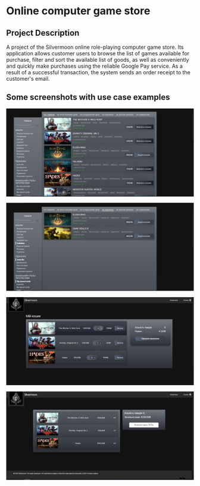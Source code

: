 # Online computer game store
## Project Description
A project of the Silvermoon online role-playing computer game store. Its application allows customer users to browse the list of games available for purchase, filter and sort the available list of goods, as well as conveniently and quickly make purchases using the reliable Google Pay service. As a result of a successful transaction, the system sends an order receipt to the customer's email.

## Some screenshots with use case examples

![Item addition](images/added_to_cart.PNG) 

![Filsters and sort](images/filters_and_sort.PNG)

![Cart Page](images/cart_managment.PNG)

![Purchase page](images/purchase_page.PNG)
